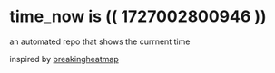 # time_now is (( 1727002800946 ))

an automated repo that shows the currnent time

inspired by [breakingheatmap](https://github.com/breakingheatmap/breakingheatmap)